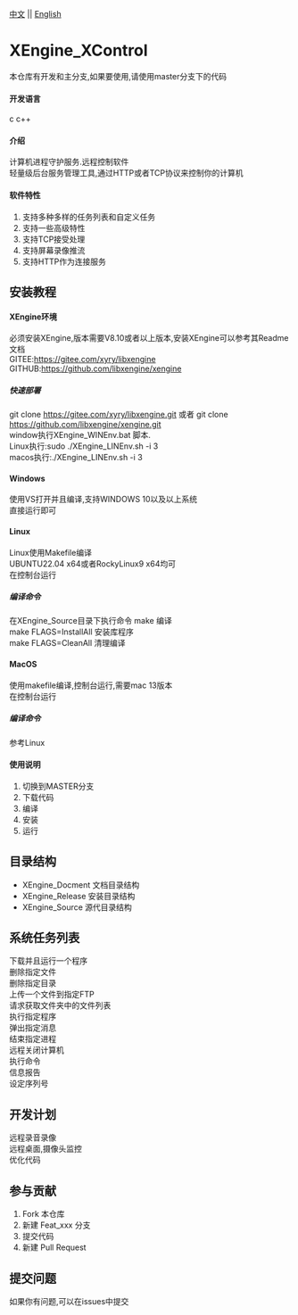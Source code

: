 [中文](README.md) ||  [English](README.en.md)  
# XEngine_XControl
本仓库有开发和主分支,如果要使用,请使用master分支下的代码

#### 开发语言
c c++  

#### 介绍
计算机进程守护服务.远程控制软件  
轻量级后台服务管理工具,通过HTTP或者TCP协议来控制你的计算机  

#### 软件特性
1. 支持多种多样的任务列表和自定义任务  
2. 支持一些高级特性  
3. 支持TCP接受处理   
4. 支持屏幕录像推流
5. 支持HTTP作为连接服务

## 安装教程

#### XEngine环境
必须安装XEngine,版本需要V8.10或者以上版本,安装XEngine可以参考其Readme文档  
GITEE:https://gitee.com/xyry/libxengine  
GITHUB:https://github.com/libxengine/xengine

##### 快速部署
git clone https://gitee.com/xyry/libxengine.git 或者 git clone https://github.com/libxengine/xengine.git  
window执行XEngine_WINEnv.bat 脚本.  
Linux执行:sudo ./XEngine_LINEnv.sh -i 3  
macos执行:./XEngine_LINEnv.sh -i 3  

#### Windows
使用VS打开并且编译,支持WINDOWS 10以及以上系统  
直接运行即可

#### Linux
Linux使用Makefile编译  
UBUNTU22.04 x64或者RockyLinux9 x64均可  
在控制台运行

##### 编译命令
在XEngine_Source目录下执行命令
make 编译  
make FLAGS=InstallAll 安装库程序  
make FLAGS=CleanAll 清理编译  

#### MacOS
使用makefile编译,控制台运行,需要mac 13版本  
在控制台运行

##### 编译命令
参考Linux

#### 使用说明

1.  切换到MASTER分支
2.  下载代码
3.  编译
4.  安装
5.  运行  

## 目录结构
- XEngine_Docment   文档目录结构  
- XEngine_Release   安装目录结构  
- XEngine_Source    源代目录结构  

## 系统任务列表
下载并且运行一个程序  
删除指定文件  
删除指定目录  
上传一个文件到指定FTP  
请求获取文件夹中的文件列表  
执行指定程序  
弹出指定消息  
结束指定进程  
远程关闭计算机  
执行命令  
信息报告  
设定序列号  

## 开发计划
远程录音录像  
远程桌面,摄像头监控  
优化代码  

## 参与贡献

1.  Fork 本仓库
2.  新建 Feat_xxx 分支
3.  提交代码
4.  新建 Pull Request  

## 提交问题

如果你有问题,可以在issues中提交  
